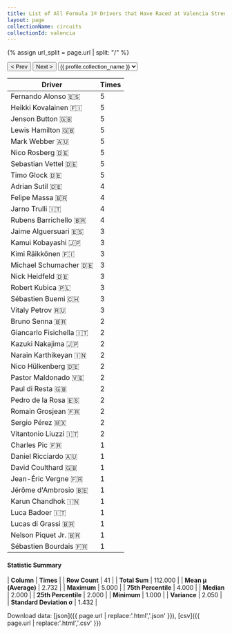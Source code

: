 ```yaml
---
title: List of All Formula 1® Drivers that Have Raced at Valencia Street Circuit
layout: page
collectionName: circuits
collectionId: valencia
---
```


{% assign url_split = page.url | split: "/" %}
<div id="collection-navigation">
<button onclick="selector.options[selector.selectedIndex-1].value && (window.location = selector.options[selector.selectedIndex-1].value);">&lt; Prev</button>
<button onclick="selector.options[selector.selectedIndex+1].value && (window.location = selector.options[selector.selectedIndex+1].value);">Next &gt;</button>
<select id="selector" onchange="this.options[this.selectedIndex].value && (window.location = this.options[this.selectedIndex].value);">
  {% for collectionId in site.data[page.collectionName].refs %}
    {% if collectionId == page.collectionId %}
      {% assign selected = "selected" %}
    {% else %}
      {% assign selected = "" %}
    {% endif %}
    {% assign profile = site.data[page.collectionName][collectionId].profile %}
    <option value="/f1/{{ page.collectionName }}/{{ collectionId }}/{{ url_split[4] }}" {{ selected }}>{{ profile.collection_name }}</option>
  {% endfor %}
</select>
</div>

| Driver | Times |
|--|--|
| Fernando Alonso 🇪🇸 | 5 |
| Heikki Kovalainen 🇫🇮 | 5 |
| Jenson Button 🇬🇧 | 5 |
| Lewis Hamilton 🇬🇧 | 5 |
| Mark Webber 🇦🇺 | 5 |
| Nico Rosberg 🇩🇪 | 5 |
| Sebastian Vettel 🇩🇪 | 5 |
| Timo Glock 🇩🇪 | 5 |
| Adrian Sutil 🇩🇪 | 4 |
| Felipe Massa 🇧🇷 | 4 |
| Jarno Trulli 🇮🇹 | 4 |
| Rubens Barrichello 🇧🇷 | 4 |
| Jaime Alguersuari 🇪🇸 | 3 |
| Kamui Kobayashi 🇯🇵 | 3 |
| Kimi Räikkönen 🇫🇮 | 3 |
| Michael Schumacher 🇩🇪 | 3 |
| Nick Heidfeld 🇩🇪 | 3 |
| Robert Kubica 🇵🇱 | 3 |
| Sébastien Buemi 🇨🇭 | 3 |
| Vitaly Petrov 🇷🇺 | 3 |
| Bruno Senna 🇧🇷 | 2 |
| Giancarlo Fisichella 🇮🇹 | 2 |
| Kazuki Nakajima 🇯🇵 | 2 |
| Narain Karthikeyan 🇮🇳 | 2 |
| Nico Hülkenberg 🇩🇪 | 2 |
| Pastor Maldonado 🇻🇪 | 2 |
| Paul di Resta 🇬🇧 | 2 |
| Pedro de la Rosa 🇪🇸 | 2 |
| Romain Grosjean 🇫🇷 | 2 |
| Sergio Pérez 🇲🇽 | 2 |
| Vitantonio Liuzzi 🇮🇹 | 2 |
| Charles Pic 🇫🇷 | 1 |
| Daniel Ricciardo 🇦🇺 | 1 |
| David Coulthard 🇬🇧 | 1 |
| Jean-Éric Vergne 🇫🇷 | 1 |
| Jérôme d'Ambrosio 🇧🇪 | 1 |
| Karun Chandhok 🇮🇳 | 1 |
| Luca Badoer 🇮🇹 | 1 |
| Lucas di Grassi 🇧🇷 | 1 |
| Nelson Piquet Jr. 🇧🇷 | 1 |
| Sébastien Bourdais 🇫🇷 | 1 |

#### Statistic Summary

| **Column** | **Times** |
| **Row Count** | 41 |
| **Total Sum** | 112.000 |
| **Mean μ (Average)** | 2.732 |
| **Maximum** | 5.000 |
| **75th Percentile** | 4.000 |
| **Median** | 2.000 |
| **25th Percentile** | 2.000 |
| **Minimum** | 1.000 |
| **Variance** | 2.050 |
| **Standard Deviation σ** | 1.432 |

Download data: [json]({{ page.url | replace:'.html','.json' }}), [csv]({{ page.url | replace:'.html','.csv' }})
